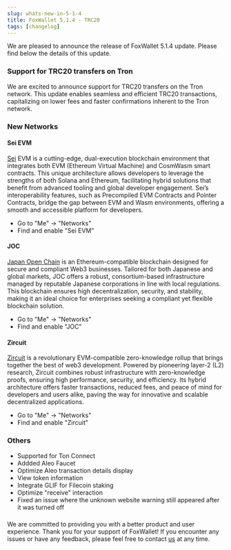 ```yaml
---
slug: whats-new-in-5-1-4
title: FoxWallet 5.1.4 - TRC20
tags: [changelog]
---
```


We are pleased to announce the release of FoxWallet 5.1.4 update. Please find below the details of this update.

<!--truncate-->

### Support for TRC20 transfers on Tron
We are excited to announce support for TRC20 transfers on the Tron network. This update enables seamless and efficient TRC20 transactions, capitalizing on lower fees and faster confirmations inherent to the Tron network.

### New Networks

#### Sei EVM
[Sei](https://www.sei.io/) EVM is a cutting-edge, dual-execution blockchain environment that integrates both EVM (Ethereum Virtual Machine) and CosmWasm smart contracts. This unique architecture allows developers to leverage the strengths of both Solana and Ethereum, facilitating hybrid solutions that benefit from advanced tooling and global developer engagement. Sei’s interoperability features, such as Precompiled EVM Contracts and Pointer Contracts, bridge the gap between EVM and Wasm environments, offering a smooth and accessible platform for developers.  

- Go to "Me" -> "Networks"
- Find and enable "Sei EVM"

#### JOC
[Japan Open Chain](https://www.japanopenchain.org/) is an Ethereum-compatible blockchain designed for secure and compliant Web3 businesses. Tailored for both Japanese and global markets, JOC offers a robust, consortium-based infrastructure managed by reputable Japanese corporations in line with local regulations. This blockchain ensures high decentralization, security, and stability, making it an ideal choice for enterprises seeking a compliant yet flexible blockchain solution.  

- Go to "Me" -> "Networks"
- Find and enable "JOC"

#### Zircuit
[Zircuit](https://www.zircuit.com/) is a revolutionary EVM-compatible zero-knowledge rollup that brings together the best of web3 development. Powered by pioneering layer-2 (L2) research, Zircuit combines robust infrastructure with zero-knowledge proofs, ensuring high performance, security, and efficiency. Its hybrid architecture offers faster transactions, reduced fees, and peace of mind for developers and users alike, paving the way for innovative and scalable decentralized applications.  

- Go to "Me" -> "Networks"
- Find and enable "Zircuit"

### Others
- Supported for Ton Connect
- Addded Aleo Faucet
- Optimize Aleo transaction details display
- View token information
- Integrate GLIF for Filecoin staking
- Optimize "receive" interaction
- Fixed an issue where the unknown website warning still appeared after it was turned off

### 
We are committed to providing you with a better product and user experience. Thank you for your support of FoxWallet! If you encounter any issues or have any feedback, please feel free to contact [us](mailto:contact@foxwallet.com) at any time.